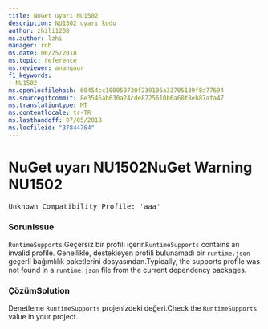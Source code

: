 ```yaml
---
title: NuGet uyarı NU1502
description: NU1502 uyarı kodu
author: zhili1208
ms.author: lzhi
manager: rob
ms.date: 06/25/2018
ms.topic: reference
ms.reviewer: anangaur
f1_keywords:
- NU1502
ms.openlocfilehash: 60454cc100050730f239106a33705139f8a77694
ms.sourcegitcommit: 8e3546ab630a24cde8725610b6a68f8eb87afa47
ms.translationtype: MT
ms.contentlocale: tr-TR
ms.lasthandoff: 07/05/2018
ms.locfileid: "37844764"
---
```

# <a name="nuget-warning-nu1502"></a><span data-ttu-id="63aa8-103">NuGet uyarı NU1502</span><span class="sxs-lookup"><span data-stu-id="63aa8-103">NuGet Warning NU1502</span></span>

<pre>Unknown Compatibility Profile: 'aaa'</pre>

### <a name="issue"></a><span data-ttu-id="63aa8-104">Sorun</span><span class="sxs-lookup"><span data-stu-id="63aa8-104">Issue</span></span>
<span data-ttu-id="63aa8-105">`RuntimeSupports` Geçersiz bir profili içerir.</span><span class="sxs-lookup"><span data-stu-id="63aa8-105">`RuntimeSupports` contains an invalid profile.</span></span> <span data-ttu-id="63aa8-106">Genellikle, destekleyen profili bulunamadı bir `runtime.json` geçerli bağımlılık paketlerini dosyasından.</span><span class="sxs-lookup"><span data-stu-id="63aa8-106">Typically, the supports profile was not found in a `runtime.json` file from the current dependency packages.</span></span>

### <a name="solution"></a><span data-ttu-id="63aa8-107">Çözüm</span><span class="sxs-lookup"><span data-stu-id="63aa8-107">Solution</span></span>
<span data-ttu-id="63aa8-108">Denetleme `RuntimeSupports` projenizdeki değeri.</span><span class="sxs-lookup"><span data-stu-id="63aa8-108">Check the `RuntimeSupports` value in your project.</span></span>